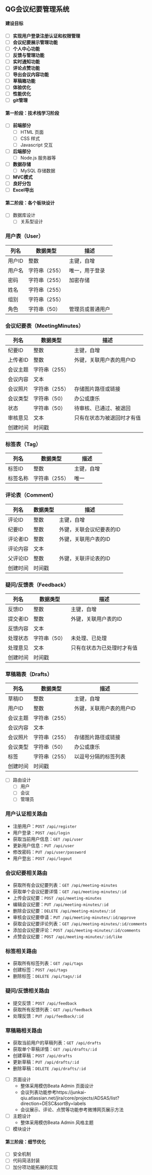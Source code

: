 ## QG会议纪要管理系统

#### 建设目标

- [ ] **实现用户登录注册认证和权限管理**
- [ ] **会议纪要展示管理功能**
- [ ] **个人中心功能**
- [ ] **反馈与管理功能**
- [ ] **实时通知功能**
- [ ] **评论点赞功能**
- [ ] **导出会议内容功能**
- [ ] **草稿箱功能**
- [ ] **体验优化**
- [ ] **性能优化**
- [ ] **git管理**

#### 第一阶段：技术栈学习阶段

- [ ] **前端部分**
  - [ ] HTML  页面
  - [ ] CSS  样式
  - [ ] Javascript  交互
- [ ] **后端部分**
  - [ ] Node.js  服务器等
- [ ] **数据存储**
  - [ ] MySQL  存储数据
- [ ] **MVC模式**
- [ ] **良好分包**
- [ ] **Excel导出**

#### 第二阶段：各个板块设计

- [ ] 数据库设计
  - [ ] 关系型设计

### 用户表（User）

| 列名   | 数据类型      | 描述             |
| ------ | ------------- | ---------------- |
| 用户ID | 整数          | 主键，自增       |
| 用户名 | 字符串（255） | 唯一，用于登录   |
| 密码   | 字符串（255） | 加密存储         |
| 姓名   | 字符串（255） |                  |
| 组别   | 字符串（255） |                  |
| 角色   | 字符串（50）  | 管理员或普通用户 |

### 会议纪要表（MeetingMinutes）

| 列名     | 数据类型      | 描述                       |
| -------- | ------------- | -------------------------- |
| 纪要ID   | 整数          | 主键，自增                 |
| 上传者ID | 整数          | 外键，关联用户表的用户ID   |
| 会议主题 | 字符串（255） |                            |
| 会议内容 | 文本          |                            |
| 会议照片 | 字符串（255） | 存储图片路径或链接         |
| 会议类型 | 字符串（50）  | 办公或康乐                 |
| 状态     | 字符串（50）  | 待审核、已通过、被退回     |
| 审核意见 | 文本          | 只有在状态为被退回时才有值 |
| 创建时间 | 时间戳        |                            |

### 标签表（Tag）

| 列名     | 数据类型      | 描述       |
| -------- | ------------- | ---------- |
| 标签ID   | 整数          | 主键，自增 |
| 标签名称 | 字符串（255） | 唯一       |

### 评论表（Comment）

| 列名     | 数据类型 | 描述                     |
| -------- | -------- | ------------------------ |
| 评论ID   | 整数     | 主键，自增               |
| 纪要ID   | 整数     | 外键，关联会议纪要表的ID |
| 评论者ID | 整数     | 外键，关联用户表的ID     |
| 评论内容 | 文本     |                          |
| 父评论ID | 整数     | 外键，关联评论表的ID     |
| 创建时间 | 时间戳   |                          |

### 疑问/反馈表（Feedback）

| 列名     | 数据类型     | 描述                       |
| -------- | ------------ | -------------------------- |
| 反馈ID   | 整数         | 主键，自增                 |
| 提交者ID | 整数         | 外键，关联用户表的ID       |
| 反馈内容 | 文本         |                            |
| 处理状态 | 字符串（50） | 未处理、已处理             |
| 处理意见 | 文本         | 只有在状态为已处理时才有值 |
| 创建时间 | 时间戳       |                            |

### 草稿箱表（Drafts）

| 列名     | 数据类型      | 描述                     |
| -------- | ------------- | ------------------------ |
| 草稿ID   | 整数          | 主键，自增               |
| 用户ID   | 整数          | 外键，关联用户表的用户ID |
| 会议主题 | 字符串（255） |                          |
| 会议内容 | 文本          |                          |
| 会议照片 | 字符串（255） | 存储图片路径或链接       |
| 会议类型 | 字符串（50）  | 办公或康乐               |
| 标签     | 字符串（255） | 以逗号分隔的标签列表     |
| 创建时间 | 时间戳        |                          |

- [ ] 路由设计
  - [ ] 用户
  - [ ] 会议
  - [ ] 管理员

### 用户认证相关路由

- 注册用户：`POST /api/register`
- 用户登录：`POST /api/login`
- 获取当前用户信息：`GET /api/user`
- 更新用户信息：`PUT /api/user`
- 修改密码：`PUT /api/user/password`
- 用户登出：`POST /api/logout`

### 会议纪要相关路由

- 获取所有会议纪要列表：`GET /api/meeting-minutes`
- 获取单个会议纪要详情：`GET /api/meeting-minutes/:id`
- 上传会议纪要：`POST /api/meeting-minutes`
- 编辑会议纪要：`PUT /api/meeting-minutes/:id`
- 删除会议纪要：`DELETE /api/meeting-minutes/:id`
- 审核会议纪要申请：`PUT /api/meeting-minutes/:id/approve`
- 获取会议纪要评论列表：`GET /api/meeting-minutes/:id/comments`
- 添加会议纪要评论：`POST /api/meeting-minutes/:id/comments`
- 点赞会议纪要：`POST /api/meeting-minutes/:id/like`

### 标签相关路由

- 获取所有标签列表：`GET /api/tags`
- 创建标签：`POST /api/tags`
- 删除标签：`DELETE /api/tags/:id`

### 疑问/反馈相关路由

- 提交反馈：`POST /api/feedback`
- 获取所有反馈列表：`GET /api/feedback`
- 处理反馈：`PUT /api/feedback/:id`

### 草稿箱相关路由

- 获取当前用户的草稿列表：`GET /api/drafts`
- 获取单个草稿详情：`GET /api/drafts/:id`
- 创建草稿：`POST /api/drafts`
- 更新草稿：`PUT /api/drafts/:id`
- 删除草稿：`DELETE /api/drafts/:id`

- [ ] 页面设计
  + 整体采用模仿Beata Admin 页面设计
  + 会议列表功能参考https://junkai-qiu.atlassian.net/jira/core/projects/ADSAS/list?direction=DESC&sortBy=labels
  + 会议展示、评论、点赞等功能参考微博网页展示方法
- [ ] 主题设计
  + 整体采用模仿Beata Admin 风格主题
- [ ] 模块设计

#### 第三阶段：细节优化

- [ ] 安全机制
- [ ] 代码简洁封装
- [ ] 加分项功能拓展的实现
